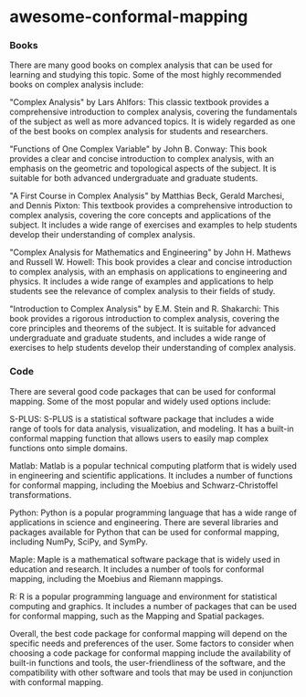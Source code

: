 # awesome-conformal-mapping


### Books

There are many good books on complex analysis that can be used for learning and studying this topic. Some of the most highly recommended books on complex analysis include:

"Complex Analysis" by Lars Ahlfors: This classic textbook provides a comprehensive introduction to complex analysis, covering the fundamentals of the subject as well as more advanced topics. It is widely regarded as one of the best books on complex analysis for students and researchers.

"Functions of One Complex Variable" by John B. Conway: This book provides a clear and concise introduction to complex analysis, with an emphasis on the geometric and topological aspects of the subject. It is suitable for both advanced undergraduate and graduate students.

"A First Course in Complex Analysis" by Matthias Beck, Gerald Marchesi, and Dennis Pixton: This textbook provides a comprehensive introduction to complex analysis, covering the core concepts and applications of the subject. It includes a wide range of exercises and examples to help students develop their understanding of complex analysis.

"Complex Analysis for Mathematics and Engineering" by John H. Mathews and Russell W. Howell: This book provides a clear and concise introduction to complex analysis, with an emphasis on applications to engineering and physics. It includes a wide range of examples and applications to help students see the relevance of complex analysis to their fields of study.

"Introduction to Complex Analysis" by E.M. Stein and R. Shakarchi: This book provides a rigorous introduction to complex analysis, covering the core principles and theorems of the subject. It is suitable for advanced undergraduate and graduate students, and includes a wide range of exercises to help students develop their understanding of complex analysis.

### Code

There are several good code packages that can be used for conformal mapping. Some of the most popular and widely used options include:

S-PLUS: S-PLUS is a statistical software package that includes a wide range of tools for data analysis, visualization, and modeling. It has a built-in conformal mapping function that allows users to easily map complex functions onto simple domains.

Matlab: Matlab is a popular technical computing platform that is widely used in engineering and scientific applications. It includes a number of functions for conformal mapping, including the Moebius and Schwarz-Christoffel transformations.

Python: Python is a popular programming language that has a wide range of applications in science and engineering. There are several libraries and packages available for Python that can be used for conformal mapping, including NumPy, SciPy, and SymPy.

Maple: Maple is a mathematical software package that is widely used in education and research. It includes a number of tools for conformal mapping, including the Moebius and Riemann mappings.

R: R is a popular programming language and environment for statistical computing and graphics. It includes a number of packages that can be used for conformal mapping, such as the Mapping and Spatial packages.

Overall, the best code package for conformal mapping will depend on the specific needs and preferences of the user. Some factors to consider when choosing a code package for conformal mapping include the availability of built-in functions and tools, the user-friendliness of the software, and the compatibility with other software and tools that may be used in conjunction with conformal mapping.
